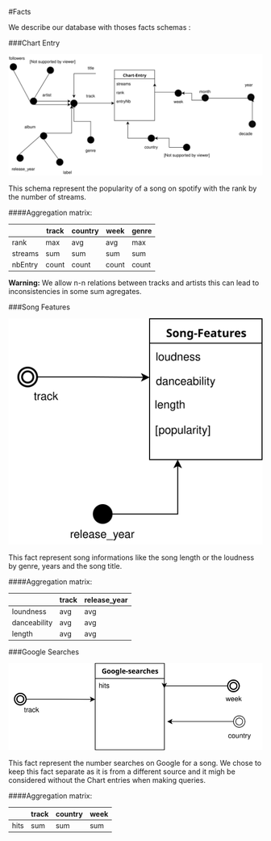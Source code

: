 #Facts

We describe our database with thoses facts schemas :

###Chart Entry 

![Chart Entry fact](../figures/DF1.svg)

This schema represent the popularity of a song on spotify with the rank by the number of streams.

####Aggregation matrix:

|         | track | country | week  | genre |
|---------|-------|---------|-------|-------|
| rank    | max   | avg     | avg   | max   |
| streams | sum   | sum     | sum   | sum   |
| nbEntry | count | count   | count | count |

**Warning:** We allow n-n relations between tracks and artists this can lead to inconsistencies in some sum agregates.

###Song Features 

![Song Features fact](../figures/DF2.svg)

This fact represent song informations like the song length or the  loudness by genre, years and the song title.

####Aggregation matrix:

|              | track | release_year |
|--------------|-------|--------------|
| loundness    | avg   | avg          |
| danceability | avg   | avg          |
| length       | avg   | avg          |

###Google Searches

![Google Searches fact](../figures/DF3.svg)

 This fact represent the number searches on Google for a song. We chose to keep this fact separate as it is from a different source and it migh be considered without the Chart entries when making queries.

####Aggregation matrix:

|      | track | country | week |
|------|-------|---------|------|
| hits | sum   | sum     | sum  |